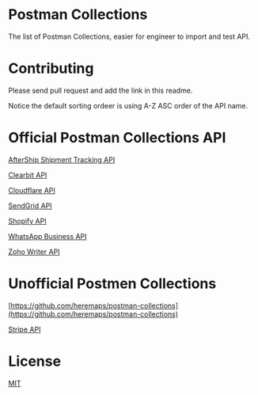 # Postman Collections
The list of Postman Collections, easier for engineer to import and test API.

# Contributing
Please send pull request and add the link in this readme.

Notice the default sorting ordeer is using A-Z ASC order of the API name. 

# Official Postman Collections API
[AfterShip Shipment Tracking API](https://docs.aftership.com/api/4/api-console)

[Clearbit API](https://clearbit.com/docs?ruby#api-reference)

[Cloudflare API](https://support.cloudflare.com/hc/en-us/articles/115002323852-Using-Cloudflare-API-with-Postman-Collections)

[SendGrid API](https://sendgrid.com/blog/sendgrid-v3-api-postman-2/)

[Shopify API](https://help.shopify.com/en/api/guides/using-postman#creating-postman-collections)

[WhatsApp Business API](https://developers.facebook.com/docs/whatsapp/guides/postman/)

[Zoho Writer API](https://www.zoho.com/writer/help/api/v1/download-postman-collection.html)

# Unofficial Postmen Collections
[https://github.com/heremaps/postman-collections](https://github.com/heremaps/postman-collections)

[Stripe API](https://github.com/nnajiarinze/stripe-api-collection)


# License

[MIT](LICENSE)
